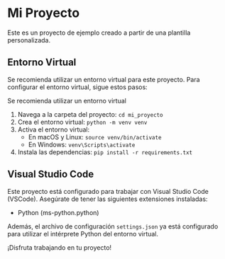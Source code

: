 # Mi Proyecto

Este es un proyecto de ejemplo creado a partir de una plantilla personalizada.

## Entorno Virtual

Se recomienda utilizar un entorno virtual para este proyecto. Para configurar el entorno virtual, sigue estos pasos:

Se recomienda utilizar un entorno virtual

1. Navega a la carpeta del proyecto: `cd mi_proyecto`
2. Crea el entorno virtual: `python -m venv venv`
3. Activa el entorno virtual:
   - En macOS y Linux: `source venv/bin/activate`
   - En Windows: `venv\Scripts\activate`
4. Instala las dependencias: `pip install -r requirements.txt`

## Visual Studio Code

Este proyecto está configurado para trabajar con Visual Studio Code (VSCode). Asegúrate de tener las siguientes extensiones instaladas:

- Python (ms-python.python)

Además, el archivo de configuración `settings.json` ya está configurado para utilizar el intérprete Python del entorno virtual.

¡Disfruta trabajando en tu proyecto!

